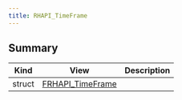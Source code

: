 ```yaml
---
title: RHAPI_TimeFrame
---
```


## Summary
| Kind | View | Description |
|------|------|-------------|
|struct|[FRHAPI_TimeFrame](/unreal-plugins/all/structfrhapi__timeframe/#structFRHAPI__TimeFrame)||

